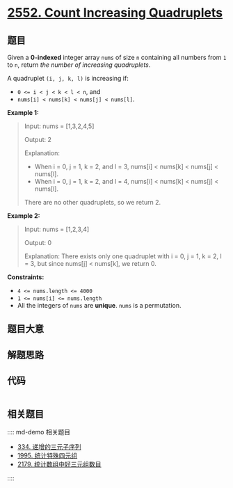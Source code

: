 # [2552. Count Increasing Quadruplets](https://leetcode.com/problems/count-increasing-quadruplets)

## 题目

Given a **0-indexed** integer array `nums` of size `n` containing all numbers
from `1` to `n`, return _the number of increasing quadruplets_.

A quadruplet `(i, j, k, l)` is increasing if:

  * `0 <= i < j < k < l < n`, and
  * `nums[i] < nums[k] < nums[j] < nums[l]`.



**Example 1:**

> Input: nums = [1,3,2,4,5]
> 
> Output: 2
> 
> Explanation: 
> - When i = 0, j = 1, k = 2, and l = 3, nums[i] < nums[k] < nums[j] < nums[l].
> - When i = 0, j = 1, k = 2, and l = 4, nums[i] < nums[k] < nums[j] < nums[l]. 
> 
> There are no other quadruplets, so we return 2.

**Example 2:**

> Input: nums = [1,2,3,4]
> 
> Output: 0
> 
> Explanation: There exists only one quadruplet with i = 0, j = 1, k = 2, l = 3, but since nums[j] < nums[k], we return 0.

**Constraints:**

  * `4 <= nums.length <= 4000`
  * `1 <= nums[i] <= nums.length`
  * All the integers of `nums` are **unique**. `nums` is a permutation.


## 题目大意

## 解题思路

## 代码

```javascript

```

## 相关题目

:::: md-demo 相关题目
- [334. 递增的三元子序列](https://leetcode.com/problems/increasing-triplet-subsequence)
- [1995. 统计特殊四元组](https://leetcode.com/problems/count-special-quadruplets)
- [2179. 统计数组中好三元组数目](https://leetcode.com/problems/count-good-triplets-in-an-array)

::::
